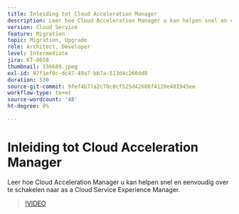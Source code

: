 ```yaml
---
title: Inleiding tot Cloud Acceleration Manager
description: Leer hoe Cloud Acceleration Manager u kan helpen snel en eenvoudig over te schakelen naar as a Cloud Service Experience Manager.
version: Cloud Service
feature: Migration
topic: Migration, Upgrade
role: Architect, Developer
level: Intermediate
jira: KT-8658
thumbnail: 336689.jpeg
exl-id: 87f1ef0c-dc47-49a7-bb7a-513d4c260dd8
duration: 530
source-git-commit: 9fef4b77a2c70c8cf525d42686f4120e481945ee
workflow-type: tm+mt
source-wordcount: '48'
ht-degree: 0%

---
```


# Inleiding tot Cloud Acceleration Manager

Leer hoe Cloud Acceleration Manager u kan helpen snel en eenvoudig over te schakelen naar as a Cloud Service Experience Manager.

>[!VIDEO](https://video.tv.adobe.com/v/336689?quality=12&learn=on)
